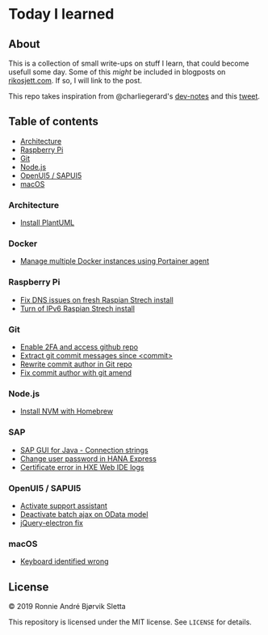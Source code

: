 # Today I learned
## About
This is a collection of small write-ups on stuff I learn, that could become usefull some day. Some of this *might* be included in blogposts on [rikosjett.com](https://www.rikosjett.com). If so, I will link to the post.

This repo takes inspiration from @charliegerard's [dev-notes](https://github.com/charliegerard/dev-notes) and this [tweet](https://twitter.com/devdevcharlie/status/1019343097749168128). 

## Table of contents
* [Architecture](#Architecture)
* [Raspberry Pi](#Raspberry-Pi)
* [Git](#Git)
* [Node.js](#Node.js)
* [OpenUI5 / SAPUI5](#OpenUI5-/-SAPUI5)
* [macOS](#macOS)

### Architecture
* [Install PlantUML](Architecture/install-plantuml.md)

### Docker
* [Manage multiple Docker instances using Portainer agent](Docker/portainer-agent.md)

### Raspberry Pi
* [Fix DNS issues on fresh Raspian Strech install](RPi/fix-dns-issues-raspian.md)
* [Turn of IPv6 Raspian Strech install](RPi/turn-of-ipv6.md)

### Git
* [Enable 2FA and access github repo](Git/github-2fa.md)
* [Extract git commit messages since &lt;commit&gt;](Git/extract-commit-msg.md)
* [Rewrite commit author in Git repo](Git/rewrite-commit-author.md)
* [Fix commit author with git amend](Git/fix-commit-author-with-amend.md)

### Node.js
* [Install NVM with Homebrew](Nodejs/install-nvm.md)

### SAP
* [SAP GUI for Java - Connection strings](SAP/sapgui_java_constring.md)
* [Change user password in HANA Express](SAP/hxe_user_pw_change.md)
* [Certificate error in HXE Web IDE logs](SAP/renew_certificate_xsa.md)

### OpenUI5 / SAPUI5
* [Activate support assistant](UI5/activate-support-assistant.md)
* [Deactivate batch ajax on OData model](UI5/deactivate-batch.md)
* [jQuery-electron fix](UI5/jquery-electron-fix.md)

### macOS
* [Keyboard identified wrong](macOS/wrong-keyboard-ident.md)

## License

© 2019 Ronnie André Bjørvik Sletta

This repository is licensed under the MIT license. See ```LICENSE``` for details.